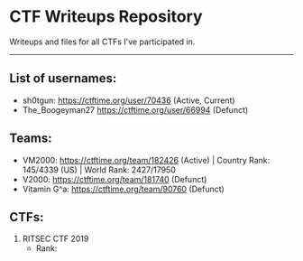 # CTF Writeups Repository

Writeups and files for all CTFs I've participated in. 

---

## List of usernames:
* sh0tgun: https://ctftime.org/user/70436 (Active, Current) 
* The_Boogeyman27 https://ctftime.org/user/66994 (Defunct)

## Teams:
* VM2000: https://ctftime.org/team/182426 (Active) | Country Rank: 145/4339 (US) | World Rank: 2427/17950 
* V2000: https://ctftime.org/team/181740 (Defunct)
* Vitamin G^a: https://ctftime.org/team/90760 (Defunct)

## CTFs:
1. RITSEC CTF 2019
	* Rank: 

